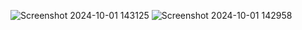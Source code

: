 ![Screenshot 2024-10-01 143125](https://github.com/user-attachments/assets/b9e38128-1b40-4fbc-9a91-bd1b826a55e2)
![Screenshot 2024-10-01 142958](https://github.com/user-attachments/assets/bfa6eb21-a093-47d8-92ea-2de500624791)

